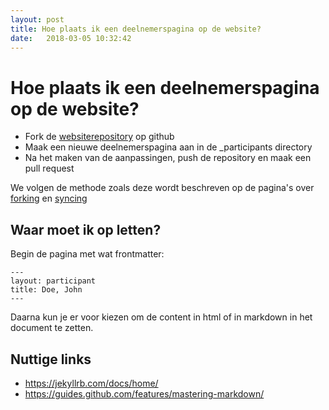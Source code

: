 ```yaml
---
layout: post
title: Hoe plaats ik een deelnemerspagina op de website?
date:   2018-03-05 10:32:42
---
```


# Hoe plaats ik een deelnemerspagina op de website?

* Fork de [websiterepository](https://github.com/MADspace/MADspace.github.io) op github
* Maak een nieuwe deelnemerspagina aan in de _participants directory
* Na het maken van de aanpassingen, push de repository en maak een pull request

We volgen de methode zoals deze wordt beschreven op de pagina's over [forking](https://help.github.com/articles/fork-a-repo/) en [syncing](https://help.github.com/articles/syncing-a-fork/)

## Waar moet ik op letten?

Begin de pagina met wat frontmatter:

    ---
    layout: participant
    title: Doe, John
    ---

Daarna kun je er voor kiezen om de content in html of in markdown in het document te zetten.

## Nuttige links
* https://jekyllrb.com/docs/home/
* https://guides.github.com/features/mastering-markdown/
